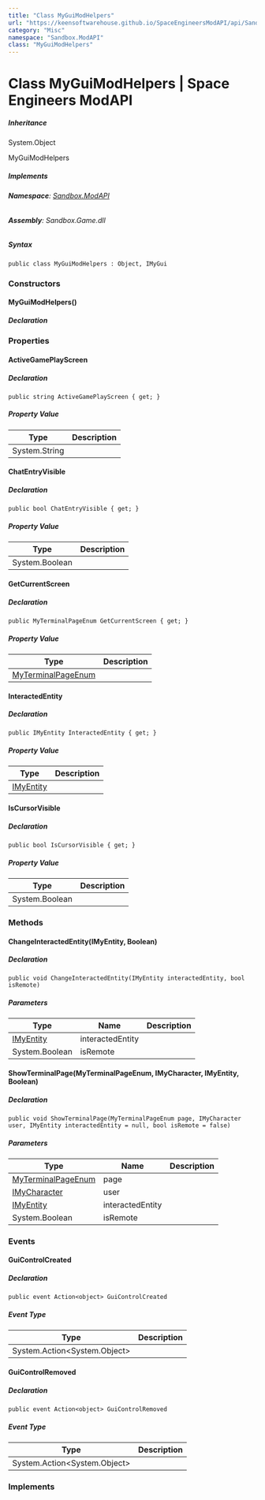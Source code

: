 ```yaml
---
title: "Class MyGuiModHelpers"
url: "https://keensoftwarehouse.github.io/SpaceEngineersModAPI/api/Sandbox.ModAPI.MyGuiModHelpers.html"
category: "Misc"
namespace: "Sandbox.ModAPI"
class: "MyGuiModHelpers"
---
```


# Class MyGuiModHelpers | Space Engineers ModAPI

##### Inheritance

System.Object

MyGuiModHelpers

##### Implements

###### **Namespace**: [Sandbox.ModAPI](https://keensoftwarehouse.github.io/SpaceEngineersModAPI/api/Sandbox.ModAPI.html)

###### **Assembly**: Sandbox.Game.dll

##### Syntax

```
public class MyGuiModHelpers : Object, IMyGui
```

### Constructors

#### MyGuiModHelpers()

##### Declaration

### Properties

#### ActiveGamePlayScreen

##### Declaration

```
public string ActiveGamePlayScreen { get; }
```

##### Property Value

| Type | Description |
| --- | --- |
| System.String |     |

#### ChatEntryVisible

##### Declaration

```
public bool ChatEntryVisible { get; }
```

##### Property Value

| Type | Description |
| --- | --- |
| System.Boolean |     |

#### GetCurrentScreen

##### Declaration

```
public MyTerminalPageEnum GetCurrentScreen { get; }
```

##### Property Value

| Type | Description |
| --- | --- |
| [MyTerminalPageEnum](https://keensoftwarehouse.github.io/SpaceEngineersModAPI/api/VRage.Game.ModAPI.MyTerminalPageEnum.html) |     |

#### InteractedEntity

##### Declaration

```
public IMyEntity InteractedEntity { get; }
```

##### Property Value

| Type | Description |
| --- | --- |
| [IMyEntity](https://keensoftwarehouse.github.io/SpaceEngineersModAPI/api/VRage.ModAPI.IMyEntity.html) |     |

#### IsCursorVisible

##### Declaration

```
public bool IsCursorVisible { get; }
```

##### Property Value

| Type | Description |
| --- | --- |
| System.Boolean |     |

### Methods

#### ChangeInteractedEntity(IMyEntity, Boolean)

##### Declaration

```
public void ChangeInteractedEntity(IMyEntity interactedEntity, bool isRemote)
```

##### Parameters

| Type | Name | Description |
| --- | --- | --- |
| [IMyEntity](https://keensoftwarehouse.github.io/SpaceEngineersModAPI/api/VRage.ModAPI.IMyEntity.html) | interactedEntity |     |
| System.Boolean | isRemote |     |

#### ShowTerminalPage(MyTerminalPageEnum, IMyCharacter, IMyEntity, Boolean)

##### Declaration

```
public void ShowTerminalPage(MyTerminalPageEnum page, IMyCharacter user, IMyEntity interactedEntity = null, bool isRemote = false)
```

##### Parameters

| Type | Name | Description |
| --- | --- | --- |
| [MyTerminalPageEnum](https://keensoftwarehouse.github.io/SpaceEngineersModAPI/api/VRage.Game.ModAPI.MyTerminalPageEnum.html) | page |     |
| [IMyCharacter](https://keensoftwarehouse.github.io/SpaceEngineersModAPI/api/VRage.Game.ModAPI.IMyCharacter.html) | user |     |
| [IMyEntity](https://keensoftwarehouse.github.io/SpaceEngineersModAPI/api/VRage.ModAPI.IMyEntity.html) | interactedEntity |     |
| System.Boolean | isRemote |     |

### Events

#### GuiControlCreated

##### Declaration

```
public event Action<object> GuiControlCreated
```

##### Event Type

| Type | Description |
| --- | --- |
| System.Action<System.Object\> |     |

#### GuiControlRemoved

##### Declaration

```
public event Action<object> GuiControlRemoved
```

##### Event Type

| Type | Description |
| --- | --- |
| System.Action<System.Object\> |     |

### Implements